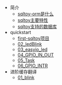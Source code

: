 * 简介
    * [sqltoy-orm是什么](introduction/introduction.md)
    * [sqltoy主要特性](introduction/esp32_iot_kit.md)
	* [sqltoy支持的数据库](introduction/esp32_iot_kit.md)
* quickstart
    * [first-sqltoy项目](quickstart/01_blink.md)
    * [02_ledBlink](quickstart/02_ledBlink.md)
    * [03_easyio_led](quickstart/03_easyio_led.md)
    * [04_GPIO_IN_OUT](quickstart/04_GPIO_IN_OUT.md)
    * [05_Task](quickstart/05_Task.md)
    * [06_GPIO_INTR](quickstart/06_GPIO_INTR.md)
* 进阶缓存翻译
    * [01_blink](advance/01_blink.md)